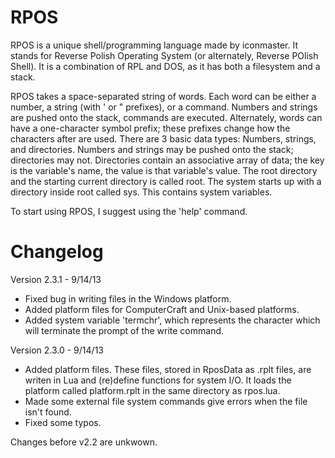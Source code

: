 RPOS
====

RPOS is a unique shell/programming language made by iconmaster. It stands for Reverse Polish Operating System (or alternately, Reverse POlish Shell). It is a combination of RPL and DOS, as it has both a filesystem and a stack.

RPOS takes a space-separated string of words. Each word can be either a number, a string (with ' or " prefixes), or a command. Numbers and strings are pushed onto the stack, commands are executed. Alternately, words can have a one-character symbol prefix; these prefixes change how the characters after are used. There are 3 basic data types: Numbers, strings, and directories. Numbers and strings may be pushed onto the stack; directories may not. Directories contain an associative array of data; the key is the variable's name, the value is that variable's value. The root directory and the starting current directory is called root. The system starts up with a directory inside root called sys. This contains system variables.

To start using RPOS, I suggest using the 'help' command.

Changelog
=========

Version 2.3.1 - 9/14/13
* Fixed bug in writing files in the Windows platform.
* Added platform files for ComputerCraft and Unix-based platforms.
* Added system variable 'termchr', which represents the character which will terminate the prompt of the write command.

Version 2.3.0 - 9/14/13
* Added platform files. These files, stored in RposData as .rplt files, are writen in Lua and (re)define functions for system I/O. It loads the platform called platform.rplt in the same directory as rpos.lua.
* Made some external file system commands give errors when the file isn't found.
* Fixed some typos.

Changes before v2.2 are unkwown.
